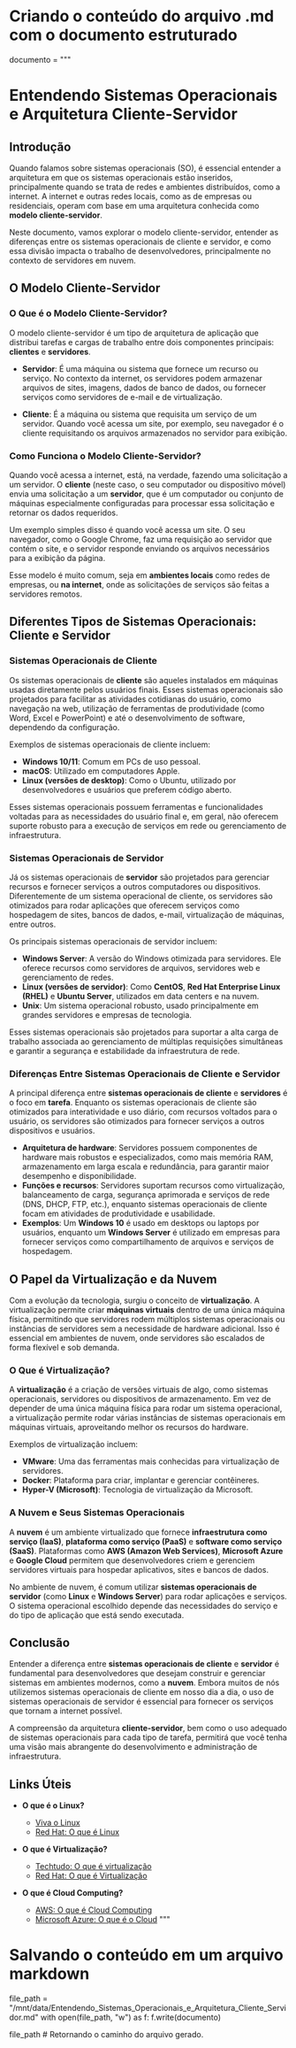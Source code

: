 # Criando o conteúdo do arquivo .md com o documento estruturado
documento = """
# Entendendo Sistemas Operacionais e Arquitetura Cliente-Servidor

## Introdução

Quando falamos sobre sistemas operacionais (SO), é essencial entender a arquitetura em que os sistemas operacionais estão inseridos, principalmente quando se trata de redes e ambientes distribuídos, como a internet. A internet e outras redes locais, como as de empresas ou residenciais, operam com base em uma arquitetura conhecida como **modelo cliente-servidor**.

Neste documento, vamos explorar o modelo cliente-servidor, entender as diferenças entre os sistemas operacionais de cliente e servidor, e como essa divisão impacta o trabalho de desenvolvedores, principalmente no contexto de servidores em nuvem.

## O Modelo Cliente-Servidor

### O Que é o Modelo Cliente-Servidor?

O modelo cliente-servidor é um tipo de arquitetura de aplicação que distribui tarefas e cargas de trabalho entre dois componentes principais: **clientes** e **servidores**.

- **Servidor**: É uma máquina ou sistema que fornece um recurso ou serviço. No contexto da internet, os servidores podem armazenar arquivos de sites, imagens, dados de banco de dados, ou fornecer serviços como servidores de e-mail e de virtualização.
  
- **Cliente**: É a máquina ou sistema que requisita um serviço de um servidor. Quando você acessa um site, por exemplo, seu navegador é o cliente requisitando os arquivos armazenados no servidor para exibição.

### Como Funciona o Modelo Cliente-Servidor?

Quando você acessa a internet, está, na verdade, fazendo uma solicitação a um servidor. O **cliente** (neste caso, o seu computador ou dispositivo móvel) envia uma solicitação a um **servidor**, que é um computador ou conjunto de máquinas especialmente configuradas para processar essa solicitação e retornar os dados requeridos.

Um exemplo simples disso é quando você acessa um site. O seu navegador, como o Google Chrome, faz uma requisição ao servidor que contém o site, e o servidor responde enviando os arquivos necessários para a exibição da página.

Esse modelo é muito comum, seja em **ambientes locais** como redes de empresas, ou **na internet**, onde as solicitações de serviços são feitas a servidores remotos. 

## Diferentes Tipos de Sistemas Operacionais: Cliente e Servidor

### Sistemas Operacionais de Cliente

Os sistemas operacionais de **cliente** são aqueles instalados em máquinas usadas diretamente pelos usuários finais. Esses sistemas operacionais são projetados para facilitar as atividades cotidianas do usuário, como navegação na web, utilização de ferramentas de produtividade (como Word, Excel e PowerPoint) e até o desenvolvimento de software, dependendo da configuração.

Exemplos de sistemas operacionais de cliente incluem:

- **Windows 10/11**: Comum em PCs de uso pessoal.
- **macOS**: Utilizado em computadores Apple.
- **Linux (versões de desktop)**: Como o Ubuntu, utilizado por desenvolvedores e usuários que preferem código aberto.

Esses sistemas operacionais possuem ferramentas e funcionalidades voltadas para as necessidades do usuário final e, em geral, não oferecem suporte robusto para a execução de serviços em rede ou gerenciamento de infraestrutura.

### Sistemas Operacionais de Servidor

Já os sistemas operacionais de **servidor** são projetados para gerenciar recursos e fornecer serviços a outros computadores ou dispositivos. Diferentemente de um sistema operacional de cliente, os servidores são otimizados para rodar aplicações que oferecem serviços como hospedagem de sites, bancos de dados, e-mail, virtualização de máquinas, entre outros.

Os principais sistemas operacionais de servidor incluem:

- **Windows Server**: A versão do Windows otimizada para servidores. Ele oferece recursos como servidores de arquivos, servidores web e gerenciamento de redes.
- **Linux (versões de servidor)**: Como **CentOS**, **Red Hat Enterprise Linux (RHEL)** e **Ubuntu Server**, utilizados em data centers e na nuvem.
- **Unix**: Um sistema operacional robusto, usado principalmente em grandes servidores e empresas de tecnologia.

Esses sistemas operacionais são projetados para suportar a alta carga de trabalho associada ao gerenciamento de múltiplas requisições simultâneas e garantir a segurança e estabilidade da infraestrutura de rede.

### Diferenças Entre Sistemas Operacionais de Cliente e Servidor

A principal diferença entre **sistemas operacionais de cliente** e **servidores** é o foco em **tarefa**. Enquanto os sistemas operacionais de cliente são otimizados para interatividade e uso diário, com recursos voltados para o usuário, os servidores são otimizados para fornecer serviços a outros dispositivos e usuários.

- **Arquitetura de hardware**: Servidores possuem componentes de hardware mais robustos e especializados, como mais memória RAM, armazenamento em larga escala e redundância, para garantir maior desempenho e disponibilidade.
- **Funções e recursos**: Servidores suportam recursos como virtualização, balanceamento de carga, segurança aprimorada e serviços de rede (DNS, DHCP, FTP, etc.), enquanto sistemas operacionais de cliente focam em atividades de produtividade e usabilidade.
- **Exemplos**: Um **Windows 10** é usado em desktops ou laptops por usuários, enquanto um **Windows Server** é utilizado em empresas para fornecer serviços como compartilhamento de arquivos e serviços de hospedagem.

## O Papel da Virtualização e da Nuvem

Com a evolução da tecnologia, surgiu o conceito de **virtualização**. A virtualização permite criar **máquinas virtuais** dentro de uma única máquina física, permitindo que servidores rodem múltiplos sistemas operacionais ou instâncias de servidores sem a necessidade de hardware adicional. Isso é essencial em ambientes de nuvem, onde servidores são escalados de forma flexível e sob demanda.

### O Que é Virtualização?

A **virtualização** é a criação de versões virtuais de algo, como sistemas operacionais, servidores ou dispositivos de armazenamento. Em vez de depender de uma única máquina física para rodar um sistema operacional, a virtualização permite rodar várias instâncias de sistemas operacionais em máquinas virtuais, aproveitando melhor os recursos do hardware.

Exemplos de virtualização incluem:

- **VMware**: Uma das ferramentas mais conhecidas para virtualização de servidores.
- **Docker**: Plataforma para criar, implantar e gerenciar contêineres.
- **Hyper-V (Microsoft)**: Tecnologia de virtualização da Microsoft.

### A Nuvem e Seus Sistemas Operacionais

A **nuvem** é um ambiente virtualizado que fornece **infraestrutura como serviço (IaaS)**, **plataforma como serviço (PaaS)** e **software como serviço (SaaS)**. Plataformas como **AWS (Amazon Web Services)**, **Microsoft Azure** e **Google Cloud** permitem que desenvolvedores criem e gerenciem servidores virtuais para hospedar aplicativos, sites e bancos de dados.

No ambiente de nuvem, é comum utilizar **sistemas operacionais de servidor** (como **Linux** e **Windows Server**) para rodar aplicações e serviços. O sistema operacional escolhido depende das necessidades do serviço e do tipo de aplicação que está sendo executada.

## Conclusão

Entender a diferença entre **sistemas operacionais de cliente** e **servidor** é fundamental para desenvolvedores que desejam construir e gerenciar sistemas em ambientes modernos, como a **nuvem**. Embora muitos de nós utilizemos sistemas operacionais de cliente em nosso dia a dia, o uso de sistemas operacionais de servidor é essencial para fornecer os serviços que tornam a internet possível.

A compreensão da arquitetura **cliente-servidor**, bem como o uso adequado de sistemas operacionais para cada tipo de tarefa, permitirá que você tenha uma visão mais abrangente do desenvolvimento e administração de infraestrutura.

## Links Úteis

- **O que é o Linux?**
  - [Viva o Linux](https://www.vivaolinux.com.br/linux/)
  - [Red Hat: O que é Linux](https://www.redhat.com/pt-br/topics/linux/what-is-linux)

- **O que é Virtualização?**
  - [Techtudo: O que é virtualização](https://www.techtudo.com.br/listas/2020/07/o-que-e-virtualizacao-entenda-como-funciona-o-processo-no-pc.ghtml)
  - [Red Hat: O que é Virtualização](https://www.redhat.com/pt-br/topics/virtualization/what-is-virtualization)

- **O que é Cloud Computing?**
  - [AWS: O que é Cloud Computing](https://aws.amazon.com/pt/what-is-cloud-computing/)
  - [Microsoft Azure: O que é o Cloud](https://azure.microsoft.com/pt-pt/resources/cloud-computing-dictionary/what-is-the-cloud/)
"""

# Salvando o conteúdo em um arquivo markdown
file_path = "/mnt/data/Entendendo_Sistemas_Operacionais_e_Arquitetura_Cliente_Servidor.md"
with open(file_path, "w") as f:
    f.write(documento)

file_path  # Retornando o caminho do arquivo gerado.
